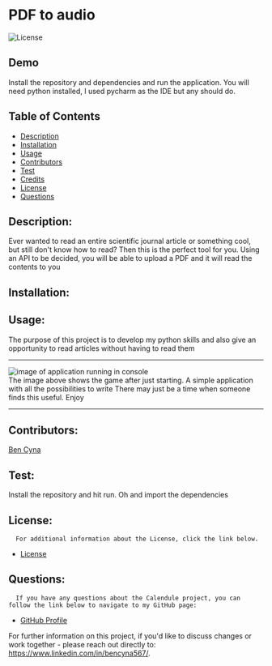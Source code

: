 # PDF to audio 

![License](https://img.shields.io/badge/License-MIT-blue.svg "License Badge")

## Demo

Install the repository and dependencies and run the application. You will need python installed, I used pycharm as the
IDE but any should do. 

## Table of Contents

- [Description](#description)
- [Installation](#installation)
- [Usage](#usage)
- [Contributors](#contributors)
- [Test](#test)
- [Credits](#credits)
- [License](#license)
- [Questions](#questions)

## Description:
Ever wanted to read an entire scientific journal article or something cool, but still don't know how to read?
Then this is the perfect tool for you. Using an API to be decided, you will be able to upload a PDF and it will read the contents to you

## Installation:


## Usage:

The purpose of this project is to develop my python skills and also give an opportunity to read articles without having to read them

***
![image of application running in console](./assets/screenshot1.png)  
The image above shows the game after just starting. A simple application with all the possibilities to write
There may just be a time when someone finds this useful. Enjoy
***

## Contributors:

[Ben Cyna](https://github.com/bencyna/)

## Test:

Install the repository and hit run. Oh and import the dependencies

## License:

      For additional information about the License, click the link below.

- [License](https://opensource.org/licenses/MIT)

## Questions:

      If you have any questions about the Calendule project, you can follow the link below to navigate to my GitHub page:

- [GitHub Profile](https://github.com/bencyna)

For further information on this project, if you'd like to discuss changes or work together - please reach out directly
to: https://www.linkedin.com/in/bencyna567/.